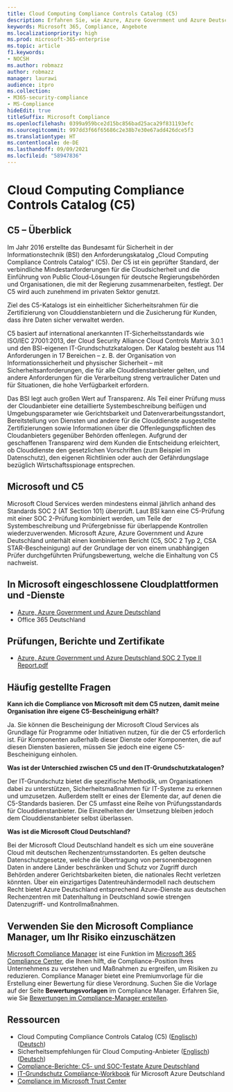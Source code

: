 ```yaml
---
title: Cloud Computing Compliance Controls Catalog (C5)
description: Erfahren Sie, wie Azure, Azure Government und Azure Deutschland die Compliance mit dem Cloud Computing Compliance Controls Catalog (C5) nachgewiesen hat.
keywords: Microsoft 365, Compliance, Angebote
ms.localizationpriority: high
ms.prod: microsoft-365-enterprise
ms.topic: article
f1.keywords:
- NOCSH
ms.author: robmazz
author: robmazz
manager: laurawi
audience: itpro
ms.collection:
- M365-security-compliance
- MS-Compliance
hideEdit: true
titleSuffix: Microsoft Compliance
ms.openlocfilehash: 0399a959bce2d15bc856bad25aca29f831193efc
ms.sourcegitcommit: 997dd3f66f65686c2e38b7e30e67add426dce5f3
ms.translationtype: HT
ms.contentlocale: de-DE
ms.lasthandoff: 09/09/2021
ms.locfileid: "58947836"
---
```

# <a name="cloud-computing-compliance-controls-catalog-c5"></a>Cloud Computing Compliance Controls Catalog (C5)

## <a name="c5-overview"></a>C5 – Überblick

Im Jahr 2016 erstellte das Bundesamt für Sicherheit in der Informationstechnik (BSI) den Anforderungskatalog „Cloud Computing Compliance Controls Catalog“ (C5). Der C5 ist ein geprüfter Standard, der verbindliche Mindestanforderungen für die Cloudsicherheit und die Einführung von Public Cloud-Lösungen für deutsche Regierungsbehörden und Organisationen, die mit der Regierung zusammenarbeiten, festlegt. Der C5 wird auch zunehmend im privaten Sektor genutzt.

Ziel des C5-Katalogs ist ein einheitlicher Sicherheitsrahmen für die Zertifizierung von Clouddienstanbietern und die Zusicherung für Kunden, dass ihre Daten sicher verwaltet werden.

C5 basiert auf international anerkannten IT-Sicherheitsstandards wie ISO/IEC 27001:2013, der Cloud Security Alliance Cloud Controls Matrix 3.0.1 und den BSI-eigenen IT-Grundschutzkatalogen. Der Katalog besteht aus 114 Anforderungen in 17 Bereichen – z. B. der Organisation von Informationssicherheit und physischer Sicherheit – mit Sicherheitsanforderungen, die für alle Clouddienstanbieter gelten, und andere Anforderungen für die Verarbeitung streng vertraulicher Daten und für Situationen, die hohe Verfügbarkeit erfordern.

Das BSI legt auch großen Wert auf Transparenz. Als Teil einer Prüfung muss der Cloudanbieter eine detaillierte Systembeschreibung beifügen und Umgebungsparameter wie Gerichtsbarkeit und Datenverarbeitungsstandort, Bereitstellung von Diensten und andere für die Clouddienste ausgestellte Zertifizierungen sowie Informationen über die Offenlegungspflichten des Cloudanbieters gegenüber Behörden offenlegen. Aufgrund der geschaffenen Transparenz wird dem Kunden die Entscheidung erleichtert, ob Clouddienste den gesetzlichen Vorschriften (zum Beispiel im Datenschutz), den eigenen Richtlinien oder auch der Gefährdungslage bezüglich Wirtschaftsspionage entsprechen.

## <a name="microsoft-and-c5"></a>Microsoft und C5

Microsoft Cloud Services werden mindestens einmal jährlich anhand des Standards SOC 2 (AT Section 101) überprüft. Laut BSI kann eine C5-Prüfung mit einer SOC 2-Prüfung kombiniert werden, um Teile der Systembeschreibung und Prüfergebnisse für überlappende Kontrollen wiederzuverwenden. Microsoft Azure, Azure Government und Azure Deutschland unterhält einen kombinierten Bericht (C5, SOC 2 Typ 2, CSA STAR-Bescheinigung) auf der Grundlage der von einem unabhängigen Prüfer durchgeführten Prüfungsbewertung, welche die Einhaltung von C5 nachweist.

## <a name="microsoft-in-scope-cloud-platforms--services"></a>In Microsoft eingeschlossene Cloudplattformen und -Dienste

- [Azure, Azure Government und Azure Deutschland](https://go.microsoft.com/fwlink/p/?linkid=2051569)
- Office 365 Deutschland

## <a name="audits-reports-and-certificates"></a>Prüfungen, Berichte und Zertifikate

- [Azure, Azure Government und Azure Deutschland SOC 2 Type II Report.pdf](https://go.microsoft.com/fwlink/p/?linkid=2093520)

## <a name="frequently-asked-questions"></a>Häufig gestellte Fragen

**Kann ich die Compliance von Microsoft mit dem C5 nutzen, damit meine Organisation ihre eigene C5-Bescheinigung erhält?**

Ja. Sie können die Bescheinigung der Microsoft Cloud Services als Grundlage für Programme oder Initiativen nutzen, für die der C5 erforderlich ist. Für Komponenten außerhalb dieser Dienste oder Komponenten, die auf diesen Diensten basieren, müssen Sie jedoch eine eigene C5-Bescheinigung einholen.

**Was ist der Unterschied zwischen C5 und den IT-Grundschutzkatalogen?**

Der IT-Grundschutz bietet die spezifische Methodik, um Organisationen dabei zu unterstützen, Sicherheitsmaßnahmen für IT-Systeme zu erkennen und umzusetzen. Außerdem stellt er eines der Elemente dar, auf denen die C5-Standards basieren. Der C5 umfasst eine Reihe von Prüfungsstandards für Clouddienstanbieter. Die Einzelheiten der Umsetzung bleiben jedoch dem Clouddienstanbieter selbst überlassen.

**Was ist die Microsoft Cloud Deutschland?**

Bei der Microsoft Cloud Deutschland handelt es sich um eine souveräne Cloud mit deutschen Rechenzentrumsstandorten. Es gelten deutsche Datenschutzgesetze, welche die Übertragung von personenbezogenen Daten in andere Länder beschränken und Schutz vor Zugriff durch Behörden anderer Gerichtsbarkeiten bieten, die nationales Recht verletzen könnten. Über ein einzigartiges Datentreuhändermodell nach deutschem Recht bietet Azure Deutschland entsprechend Azure-Dienste aus deutschen Rechenzentren mit Datenhaltung in Deutschland sowie strengen Datenzugriff- und Kontrollmaßnahmen.

## <a name="use-microsoft-compliance-manager-to-assess-your-risk"></a>Verwenden Sie den Microsoft Compliance Manager, um Ihr Risiko einzuschätzen

[Microsoft Compliance Manager](/microsoft-365/compliance/compliance-manager) ist eine Funktion im [Microsoft 365 Compliance Center](/microsoft-365/compliance/microsoft-365-compliance-center), die Ihnen hilft, die Compliance-Position Ihres Unternehmens zu verstehen und Maßnahmen zu ergreifen, um Risiken zu reduzieren. Compliance Manager bietet eine Premiumvorlage für die Erstellung einer Bewertung für diese Verordnung. Suchen Sie die Vorlage auf der Seite **Bewertungsvorlagen** im Compliance Manager. Erfahren Sie, wie Sie [Bewertungen im Compliance-Manager erstellen](/microsoft-365/compliance/compliance-manager-assessments).

## <a name="resources"></a>Ressourcen

- Cloud Computing Compliance Controls Catalog (C5) ([Englisch](https://www.bsi.bund.de/EN/Topics/CloudComputing/Compliance_Criteria_Catalogue/Compliance_Criteria_Catalogue_node.html)) ([Deutsch](https://www.bsi.bund.de/DE/Themen/DigitaleGesellschaft/CloudComputing/Kriterienkatalog/Kriterienkatalog_node.html))
- Sicherheitsempfehlungen für Cloud Computing-Anbieter ([Englisch](https://www.bsi.bund.de/EN/Topics/CloudComputing/Secure_use_of_cloud_services/Secure_use_cloud_services_node.html)) ([Deutsch](https://www.bsi.bund.de/DE/Themen/DigitaleGesellschaft/CloudComputing/Sichere_Nutzung_Cloud/Sichere_Nutzung_Cloud_node.html))
- [Compliance-Berichte: C5- und SOC-Testate Azure Deutschland](https://servicetrust.microsoft.com/ViewPage/MSComplianceGuide?command=Download&downloadType=Document&downloadId=df100ae1-baf9-4785-8a6d-864c0bc5c308&docTab=4ce99610-c9c0-11e7-8c2c-f908a777fa4d_SOC%20%2F%20SSAE%2016%20Reports)
- [IT-Grundschutz Compliance-Workbook](https://gallery.technet.microsoft.com/Azure-Germany-IT-fca4afd7) für Microsoft Azure Deutschland
- [Compliance im Microsoft Trust Center](https://www.microsoft.com/trust-center/compliance/compliance-overview)
